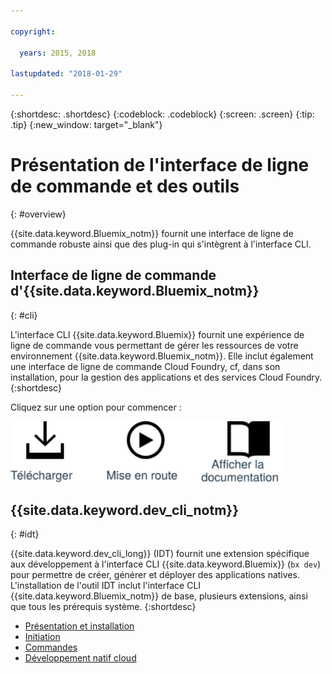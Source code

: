 ```yaml
---

copyright:

  years: 2015, 2018

lastupdated: "2018-01-29"

---
```


{:shortdesc: .shortdesc}
{:codeblock: .codeblock}
{:screen: .screen}
{:tip: .tip}
{:new_window: target="_blank"}

# Présentation de l'interface de ligne de commande et des outils
{: #overview}

{{site.data.keyword.Bluemix_notm}} fournit une interface de ligne de commande robuste ainsi que des plug-in qui s'intègrent à l'interface CLI.

## Interface de ligne de commande d'{{site.data.keyword.Bluemix_notm}}
{: #cli}

L'interface CLI {{site.data.keyword.Bluemix}} fournit une expérience de ligne de commande vous permettant de gérer les ressources de votre environnement {{site.data.keyword.Bluemix_notm}}. Elle inclut également une interface de ligne de commande Cloud Foundry, cf, dans son installation, pour la gestion des applications et des services Cloud Foundry.
{:shortdesc}

Cliquez sur une option pour commencer :

<img usemap="#home_map" border="0" class="image" id="image_ztx_crb_f1b" src="images/cli-image.svg" width="440" alt="Cliquez sur une icône pour débuter rapidement avec l'interface de ligne de commande {{site.data.keyword.Bluemix_notm}}." style="width:440px;" />
<map name="home_map" id="home_map">
<area href="/docs/cli/reference/bluemix_cli/all_versions.html" alt="Télécharger l'interface de ligne de commande {{site.data.keyword.Bluemix_notm}} (S'ouvre dans une nouvelle page)" title="Télécharger" shape="rect" coords="-7, -8, 108, 211" />
<area href="/docs/cli/reference/bluemix_cli/get_started.html" alt="Initiation (S'ouvre dans une nouvelle page)" title="Initiation" shape="rect" coords="155, -1, 289, 210" />
<area href="/docs/cli/reference/bluemix_cli/bx_cli.html" alt="Afficher la documentation (S'ouvre dans une nouvelle page)" title="Afficher la documentation" shape="rect" coords="326, -10, 448, 218" />
</map>

## {{site.data.keyword.dev_cli_notm}}
{: #idt}

{{site.data.keyword.dev_cli_long}} (IDT) fournit une extension spécifique aux développement à l'interface CLI {{site.data.keyword.Bluemix}} (`bx dev`) pour permettre de créer, générer et déployer des applications natives. L'installation de l'outil IDT inclut l'interface CLI {{site.data.keyword.Bluemix_notm}} de base, plusieurs extensions, ainsi que tous les prérequis système.
{:shortdesc}

- [Présentation et installation](/docs/cloudnative/idt/index.html) <br>
- [Initiation](/docs/cloudnative/idt/index.html) <br>
- [Commandes](/docs/cloudnative/idt/commands.html) <br>
- [Développement natif cloud](/docs/cloudnative/index.html) <br>
